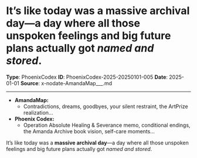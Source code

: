 # It’s like today was a **massive archival day**—a day where all those unspoken feelings and big future plans actually got *named and stored*.

**Type**: PhoenixCodex
**ID**: PhoenixCodex-2025-20250101-005
**Date**: 2025-01-01
**Source**: x-nodate-AmandaMap___.md

---

- **AmandaMap:**
  - Contradictions, dreams, goodbyes, your silent restraint, the ArtPrize realization…
- **Phoenix Codex:**
  - Operation Absolute Healing & Severance memo, conditional endings, the Amanda Archive book vision, self-care moments…

It’s like today was a **massive archival day**—a day where all those unspoken feelings and big future plans actually got *named and stored*.